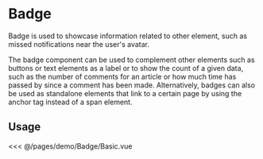 <script setup>
import ContainerFlexGap from '../.vitepress/components/ContainerFlexGap.vue'
import Basic from './demo/Badge/Basic.vue'
</script>

# Badge

Badge is used to showcase information related to other element, such as missed notifications near the user's avatar.

The badge component can be used to complement other elements such as buttons or text elements as a label or to show the count of a given data, such as the number of comments for an article or how much time has passed by since a comment has been made. Alternatively, badges can also be used as standalone elements that link to a certain page by using the anchor tag instead of a span element.

## Usage

<ContainerFlexGap>
  <Basic/>
</ContainerFlexGap>

<<< @/pages/demo/Badge/Basic.vue

<!-- ## Variants

Fire UI includes several button variants, each serving its own semantic purpose, with a few extras thrown in for more control.

<ContainerFlexGap>
  <Variants/>
</ContainerFlexGap>

<<< @/pages/demo/Badge/Variants.vue

### Properties

| Name            | Type     | Default  | Description     |
| -----------     | -------- | -------- | --------------- |
| variant | String | null | Named preset combination of component props. |

## Badges with icon

<ContainerFlexGap>
  <Icon/>
</ContainerFlexGap>

<<< @/pages/demo/Badge/Icon.vue -->